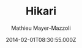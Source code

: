 ---
title: Hikari
github: 'https://github.com/mx3m/hikari-for-Jekyll'
demo: 'http://mx3m.github.io/hikari-for-Jekyll/'
author: Mathieu Mayer-Mazzoli
ssg:
  - Jekyll
cms:
  - No Cms
date: 2014-02-01T08:30:55.000Z
github_branch: gh-pages
description: An open-source theme for Jekyll
stale: false
---